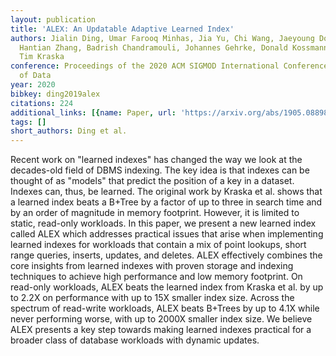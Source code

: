 ```yaml
---
layout: publication
title: 'ALEX: An Updatable Adaptive Learned Index'
authors: Jialin Ding, Umar Farooq Minhas, Jia Yu, Chi Wang, Jaeyoung Do, Yinan Li,
  Hantian Zhang, Badrish Chandramouli, Johannes Gehrke, Donald Kossmann, David Lomet,
  Tim Kraska
conference: Proceedings of the 2020 ACM SIGMOD International Conference on Management
  of Data
year: 2020
bibkey: ding2019alex
citations: 224
additional_links: [{name: Paper, url: 'https://arxiv.org/abs/1905.08898'}]
tags: []
short_authors: Ding et al.
---
```

Recent work on "learned indexes" has changed the way we look at the
decades-old field of DBMS indexing. The key idea is that indexes can be thought
of as "models" that predict the position of a key in a dataset. Indexes can,
thus, be learned. The original work by Kraska et al. shows that a learned index
beats a B+Tree by a factor of up to three in search time and by an order of
magnitude in memory footprint. However, it is limited to static, read-only
workloads.
  In this paper, we present a new learned index called ALEX which addresses
practical issues that arise when implementing learned indexes for workloads
that contain a mix of point lookups, short range queries, inserts, updates, and
deletes. ALEX effectively combines the core insights from learned indexes with
proven storage and indexing techniques to achieve high performance and low
memory footprint. On read-only workloads, ALEX beats the learned index from
Kraska et al. by up to 2.2X on performance with up to 15X smaller index size.
Across the spectrum of read-write workloads, ALEX beats B+Trees by up to 4.1X
while never performing worse, with up to 2000X smaller index size. We believe
ALEX presents a key step towards making learned indexes practical for a broader
class of database workloads with dynamic updates.